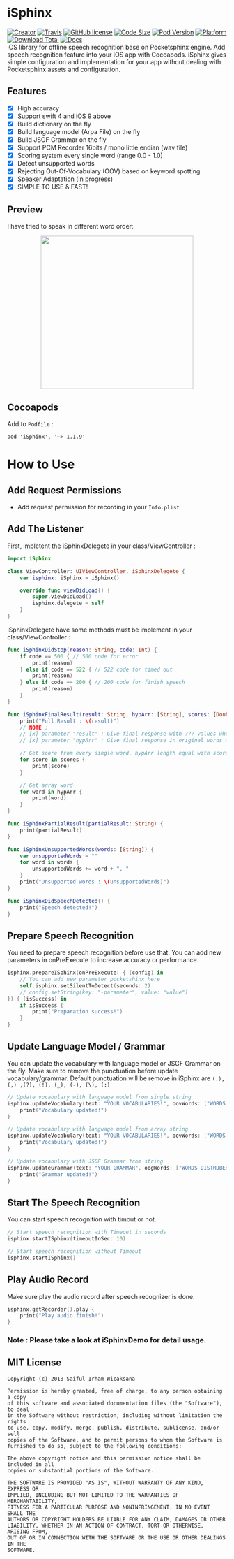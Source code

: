 # iSphinx
[![Creator](https://img.shields.io/badge/creator-icaksama-green.svg)](https://www.linkedin.com/in/icaksama/)
[![Travis](https://img.shields.io/travis/icaksama/iSphinx.svg)](https://travis-ci.org/icaksama/iSphinx)
[![GitHub license](https://img.shields.io/github/license/icaksama/iSphinx.svg)](https://raw.githubusercontent.com/icaksama/iSphinx/master/LICENSE)
[![Code Size](https://img.shields.io/github/languages/code-size/icaksama/iSphinx.svg)](https://img.shields.io/github/languages/code-size/icaksama/iSphinx.svg)
[![Pod Version](https://img.shields.io/cocoapods/v/iSphinx.svg)](https://img.shields.io/cocoapods/v/iSphinx.svg)
[![Platform](https://img.shields.io/cocoapods/p/iSphinx.svg)](https://img.shields.io/cocoapods/p/iSphinx.svg)
[![Download Total](https://img.shields.io/cocoapods/dt/iSphinx.svg)](https://img.shields.io/cocoapods/dt/iSphinx.svg)
[![Docs](https://github.com/icaksama/iSphinx/blob/master/docs/badge.svg?raw=true)](https://github.com/icaksama/iSphinx/tree/master/docs)
<br>
iOS library for offline speech recognition base on Pocketsphinx engine. Add speech recognition feature into your iOS app with Cocoapods. iSphinx gives simple configuration and implementation for your app without dealing with Pocketsphinx assets and configuration.

## Features
- [x] High accuracy
- [x] Support swift 4 and iOS 9 above
- [x] Build dictionary on the fly
- [x] Build language model (Arpa File) on the fly
- [x] Build JSGF Grammar on the fly
- [x] Support PCM Recorder 16bits / mono little endian (wav file)
- [x] Scoring system every single word (range 0.0 - 1.0)
- [x] Detect unsupported words
- [x] Rejecting Out-Of-Vocabulary (OOV) based on keyword spotting
- [x] Speaker Adaptation (in progress)
- [x] SIMPLE TO USE & FAST!

## Preview
I have tried to speak in different word order:
<p align="center">
<img width="350" src="https://github.com/icaksama/iSphinx/blob/master/iSphinxPreview.gif?raw=true">
</p>

## Cocoapods
Add to `Podfile` :
```text
pod 'iSphinx', '~> 1.1.9'
```

# How to Use

## Add Request Permissions
- Add request permission for recording in your `Info.plist`

## Add The Listener
First, impletent the iSphinxDelegete in your class/ViewController :
```swift
import iSphinx

class ViewController: UIViewController, iSphinxDelegete {
    var isphinx: iSphinx = iSphinx()

    override func viewDidLoad() {
        super.viewDidLoad()
        isphinx.delegete = self
    }
}
```
iSphinxDelegete have some methods must be implement in your class/ViewController :
```swift
func iSphinxDidStop(reason: String, code: Int) {
    if code == 500 { // 500 code for error
        print(reason)
    } else if code == 522 { // 522 code for timed out
        print(reason)
    } else if code == 200 { // 200 code for finish speech
        print(reason)
    }
}

func iSphinxFinalResult(result: String, hypArr: [String], scores: [Double]) {
    print("Full Result : \(result)")
    // NOTE :
    // [x] parameter "result" : Give final response with ??? values when word out-of-vocabulary.
    // [x] parameter "hypArr" : Give final response in original words without ??? values.

    // Get score from every single word. hypArr length equal with scores length
    for score in scores {
        print(score)
    }

    // Get array word
    for word in hypArr {
        print(word)
    }
}

func iSphinxPartialResult(partialResult: String) {
    print(partialResult)
}

func iSphinxUnsupportedWords(words: [String]) {
    var unsupportedWords = ""
    for word in words {
        unsupportedWords += word + ", "
    }
    print("Unsupported words : \(unsupportedWords)")
}

func iSphinxDidSpeechDetected() {
    print("Speech detected!")
}
```

## Prepare Speech Recognition
You need to prepare speech recognition before use that. You can add new parameters in onPreExecute to increase accuracy or performance.
```swift
isphinx.prepareISphinx(onPreExecute: { (config) in
    // You can add new parameter pocketshinx here
    self.isphinx.setSilentToDetect(seconds: 2)
    // config.setString(key: "-parameter", value: "value")
}) { (isSuccess) in
    if isSuccess {
        print("Preparation success!")
    }
}
```

## Update Language Model / Grammar
You can update the vocabulary with language model or JSGF Grammar on the fly. Make sure to remove the punctuation before update vocabulary/grammar. Default punctuation will be remove in iSphinx are `(.), (,) ,(?), (!), (_), (-), (\), (:)`
```swift
// Update vocabulary with language model from single string
isphinx.updateVocabulary(text: "YOUR VOCABULARIES!", oovWords: ["WORDS DISTRUBER", ...]) {
    print("Vocabulary updated!")
}

// Update vocabulary with language model from array string
isphinx.updateVocabulary(text: "YOUR VOCABULARIES!", oovWords: ["WORDS DISTRUBER", ...]) {
    print("Vocabulary updated!")
}

// Update vocabulary with JSGF Grammar from string
isphinx.updateGrammar(text: "YOUR GRAMMAR", oogWords: ["WORDS DISTRUBER", ...]) {
    print("Grammar updated!")
}
```

## Start The Speech Recognition
You can start speech recognition with timout or not.
```swift
// Start speech recognition with Timeout in seconds
isphinx.startISphinx(timeoutInSec: 10)

// Start speech recognition without Timeout
isphinx.startISphinx()
```

## Play Audio Record
Make sure play the audio record after speech recognizer is done.
```swift
isphinx.getRecorder().play {
    print("Play audio finish!")
}
```

### Note : Please take a look at iSphinxDemo for detail usage.

## MIT License
```text
Copyright (c) 2018 Saiful Irham Wicaksana

Permission is hereby granted, free of charge, to any person obtaining a copy
of this software and associated documentation files (the "Software"), to deal
in the Software without restriction, including without limitation the rights
to use, copy, modify, merge, publish, distribute, sublicense, and/or sell
copies of the Software, and to permit persons to whom the Software is
furnished to do so, subject to the following conditions:

The above copyright notice and this permission notice shall be included in all
copies or substantial portions of the Software.

THE SOFTWARE IS PROVIDED "AS IS", WITHOUT WARRANTY OF ANY KIND, EXPRESS OR
IMPLIED, INCLUDING BUT NOT LIMITED TO THE WARRANTIES OF MERCHANTABILITY,
FITNESS FOR A PARTICULAR PURPOSE AND NONINFRINGEMENT. IN NO EVENT SHALL THE
AUTHORS OR COPYRIGHT HOLDERS BE LIABLE FOR ANY CLAIM, DAMAGES OR OTHER
LIABILITY, WHETHER IN AN ACTION OF CONTRACT, TORT OR OTHERWISE, ARISING FROM,
OUT OF OR IN CONNECTION WITH THE SOFTWARE OR THE USE OR OTHER DEALINGS IN THE
SOFTWARE.
```

